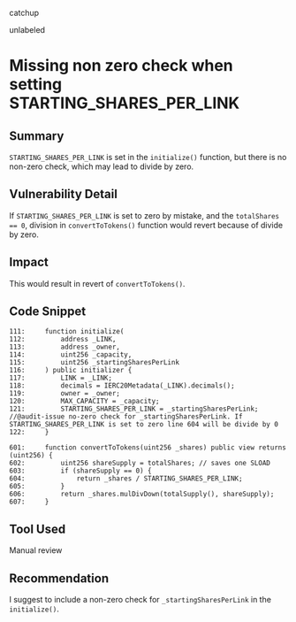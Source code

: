 catchup

unlabeled

# Missing non zero check when setting STARTING_SHARES_PER_LINK


## Summary
```STARTING_SHARES_PER_LINK``` is set in the ```initialize()``` function, but there is no non-zero check, which may lead to divide by zero.

## Vulnerability Detail
If ```STARTING_SHARES_PER_LINK``` is set to zero by mistake, and the ```totalShares == 0```, division in ```convertToTokens()``` function would revert because of divide by zero.

## Impact
This would result in revert of ```convertToTokens()```.


## Code Snippet
~~~
111:     function initialize(
112:         address _LINK,
113:         address _owner,
114:         uint256 _capacity,
115:         uint256 _startingSharesPerLink
116:     ) public initializer {
117:         LINK = _LINK;
118:         decimals = IERC20Metadata(_LINK).decimals();
119:         owner = _owner;
120:         MAX_CAPACITY = _capacity;
121:         STARTING_SHARES_PER_LINK = _startingSharesPerLink;  //@audit-issue no-zero check for _startingSharesPerLink. If STARTING_SHARES_PER_LINK is set to zero line 604 will be divide by 0
122:     }
~~~

~~~
601:     function convertToTokens(uint256 _shares) public view returns (uint256) {
602:         uint256 shareSupply = totalShares; // saves one SLOAD
603:         if (shareSupply == 0) {
604:             return _shares / STARTING_SHARES_PER_LINK;
605:         }
606:         return _shares.mulDivDown(totalSupply(), shareSupply);
607:     }
~~~

## Tool Used
Manual review

## Recommendation
I suggest to include a non-zero check for ```_startingSharesPerLink``` in the ```initialize()```.

